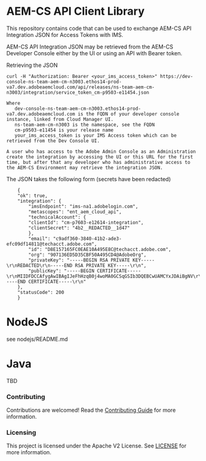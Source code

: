 # AEM-CS API Client Library

This repository contains code that can be used to exchange AEM-CS API Integration JSON for Access Tokens with IMS.

AEM-CS API Integration JSON may be retrieved from the AEM-CS Developer Console either by the UI or using an API with Bearer token.

Retrieving the JSON

    curl -H "Authorization: Bearer <your_ims_access_token>" https://dev-console-ns-team-aem-cm-n3003.ethos14-prod-va7.dev.adobeaemcloud.com/api/releases/ns-team-aem-cm-n3003/integration/service_token_cm-p9503-e11454.json

    Where 
       dev-console-ns-team-aem-cm-n3003.ethos14-prod-va7.dev.adobeaemcloud.com is the FQDN of your developer console instance, linked from Cloud Manager UI.
       ns-team-aem-cm-n3003 is the namespace, see the FQDN
       cm-p9503-e11454 is your release name
       your_ims_access_token is your IMS Access token which can be retrieved from the Dev Console UI.

    A user who has access to the Adobe Admin Console as an Administration create the integration by accessing the UI or this URL for the first time, but after that any developer who has administrative access to the AEM-CS Environment may retrieve the integration JSON.

The JSON takes the following form (secrets have been redacted)

        {
        "ok": true,
        "integration": {
            "imsEndpoint": "ims-na1.adobelogin.com",
            "metascopes": "ent_aem_cloud_api",
            "technicalAccount": {
            "clientId": "cm-p7603-e12614-integration",
            "clientSecret": "4b2__REDACTED__1d47"
            },
            "email": "c9adf360-3840-41b2-ade3-efc09df14811@techacct.adobe.com",
            "id": "D8E157165FC0EAE10A495E8C@techacct.adobe.com",
            "org": "907136ED5D35CBF50A495CD4@AdobeOrg",
            "privateKey": "-----BEGIN RSA PRIVATE KEY-----\r\nREDACTED\r\n-----END RSA PRIVATE KEY-----\r\n",
            "publicKey": "-----BEGIN CERTIFICATE-----\r\nMIIDFDCCAfygAwIBAgIJeFhHzqB0j4woMA0GCSqGSIb3DQEBCwUAMCYxJDAiBgNV\r\nBAMTG2NtLXA3NjAzLWUxMjYxNC1pbnRlZ3JhdGlvbjAeFw0yMDExMjcxMjAyNDFa\r\nFw0yMTExMjcxMjAyNDFaMCYxJDAiBgNVBAMTG2NtLXA3NjAzLWUxMjYxNC1pbnRl\r\nZ3JhdGlvbjCCASIwDQYJKoZIhvcNAQEBBQADggEPADCCAQoCggEBAOeT6J4L+/NO\r\nyyj8AWvuKxHla+g1RX16CDXmnPSLqgJLzA+pu/rVe9It89tAodn+kqObfD8QeL2P\r\nUR+CzfndpvzKmUJ7wqMSHt6gzAe9ogGztYqTVUufBqmY83DFUhmWw4fIyj7JGNpr\r\n44Uf/7jFwz9IEt2a6p275wu2tJ9ZLporTaSk3LjlHDHiINWBZ9s9clu8sl9xei6p\r\nVqlh+FBFyE1lh+4n9KNH9UZ9ayL1aLAMFawhv33BKooWxsYE/veEEogogylpeGRC\r\nwJXgnEyYuA3QmSw1EYSM7mDXkTHlQr1mKzvuE/5cs0kOwh+mdFMsgfKaqgK5jodk\r\nPC8pWl/+4Z0CAwEAAaNFMEMwDAYDVR0TBAUwAwEB/zALBgNVHQ8EBAMCAvQwJgYD\r\nVR0RBB8wHYYbaHR0cDovL2V4YW1wbGUub3JnL3dlYmlkI21lMA0GCSqGSIb3DQEB\r\nCwUAA4IBAQA8A4aDmt+WVAeQaK0/oKS+VgUItqGPr2oy9yb300Fa9DtgVf+sLi/2\r\ndKcnhtgGT4ZqBION6fNYgkK0WmHKy+1iHWxiRuH3Zh8lXHPqUJDiIkjAMFIZkv7f\r\nQmI2PDfGEBXYAC8pUaPj6ZMvYbNIPXyfIkDoJmQTfmtOb5WkUh1/1N9LABNFUL+C\r\nbDaKvsnKKAm9nqK2ifuY6zfUfADaPXd7NkordQ3zPOlra9pWMn4cpEuVYvai3pKH\r\nlgEymr/f9lEMSGM9G+xfu1/ouTjaNZIHrIBTvupkqZ0yyY7ceUhNvk9dVb4KJBL/\r\nihlV7nIosONuitjxM93ATjKE+3ZY3hyC\r\n-----END CERTIFICATE-----\r\n"
        },
        "statusCode": 200
        }

# NodeJS

see nodejs/README.md

# Java

TBD

### Contributing

Contributions are welcomed! Read the [Contributing Guide](./.github/CONTRIBUTING.md) for more information.

### Licensing

This project is licensed under the Apache V2 License. See [LICENSE](LICENSE) for more information.